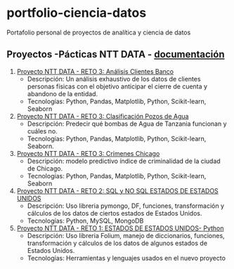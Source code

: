 # portfolio-ciencia-datos
Portafolio personal de proyectos de analítica y ciencia de datos

## Proyectos -Pácticas NTT DATA - [documentación](https://drive.google.com/drive/folders/1tyAeeFc5yHFMvOgKGEPRypgh_sgwZFsE?usp=sharing)

1. [Proyecto NTT DATA - RETO 3: Análisis Clientes Banco](proyectos/NTT_DATA/reto-3-analisis-cliente-banco/README.md)
   - Descripción: Un análisis exhaustivo de los datos de clientes personas físicas con el objetivo anticipar el cierre de cuenta y abandono de la entidad.
   - Tecnologías: Python, Pandas, Matplotlib, Python, Scikit-learn, Seaborn
2. [Proyecto NTT DATA - RETO 3: Clasificación Pozos de Agua](proyectos/NTT_DATA/reto-3-clasificacion-agua/README.md)
   - Descripción: Predecir qué bombas de Agua de Tanzania funcionan y cuáles no.
   - Tecnologías: Python, Pandas, Matplotlib, Python, Scikit-learn, Seaborn.
3. [Proyecto NTT DATA - RETO 3: Crímenes Chicago](proyectos/NTT_DATA/reto-3-crimenes-chicago/README.md)
   - Descripción: modelo predictivo índice de criminalidad de la ciudad de Chicago.
   - Tecnologías: Python, Pandas, Matplotlib, Python, Scikit-learn, Seaborn
4. [Proyecto NTT DATA - RETO 2: SQL y NO SQL ESTADOS DE ESTADOS UNIDOS](proyectos/NTT_DATA/reto-2/README.md)
   - Descripción: Uso libreria pymongo, DF, funciones, transformación y cálculos de los datos de ciertos estados de Estados Unidos.
   - Tecnologías: Python, MySQL, MongoDB
3. [Proyecto NTT DATA - RETO 1: ESTADOS DE ESTADOS UNIDOS- Python](proyectos/NTT_DATA/reto-1-%20ESTADOS-DE-ESTADOS-UNIDOS/README.md)
   - Descripción: Uso libreria Folium, manejo de diccionarios, funciones, transformación y cálculos de los datos de algunos estados de Estados Unidos.
   - Tecnologías: Herramientas y lenguajes usados en el nuevo proyecto

